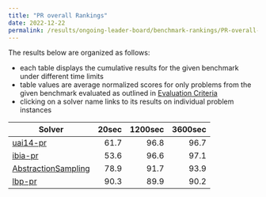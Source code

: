 ```yaml
---
title: "PR overall Rankings"
date: 2022-12-22
permalink: /results/ongoing-leader-board/benchmark-rankings/PR-overall-rankings
---
```




The results below are organized as follows:
- each table displays the cumulative results for the given benchmark under different time limits
- table values are average normalized scores for only problems from the given benchmark evaluated as outlined in [Evaluation Criteria](https://uaicompetition.github.io/uci-2022/results/evaluation-criteria/)
- clicking on a solver name links to its results on individual problem instances


|                                Solver                                 | 20sec | 1200sec | 3600sec |
| --------------------------------------------------------------------- | ----: | ------: | ------: |
| [uai14-pr](../solver-scores/uai14-pr-scores.md)                       |  61.7 |    96.8 |    96.7 |
| [ibia-pr](../solver-scores/ibia-pr-scores.md)                         |  53.6 |    96.6 |    97.1 |
| [AbstractionSampling](../solver-scores/AbstractionSampling-scores.md) |  78.9 |    91.7 |    93.9 |
| [lbp-pr](../solver-scores/lbp-pr-scores.md)                           |  90.3 |    89.9 |    90.2 |

